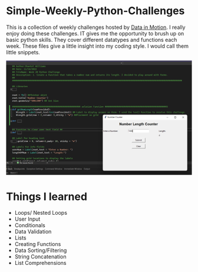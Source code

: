# Simple-Weekly-Python-Challenges


This is a collection of weekly challenges hosted by [Data in Motion](https://www.linkedin.com/company/data-in-motion-llc/). I really enjoy doing these challenges. IT gives me the opportunity to brush up on basic python skills. They cover different datatypes and functions each week. These files give a little insight into my coding style. I would call them little snippets. 

![My code Sample!](https://github.com/Tellysone87/Simple-Weekly-Python-Challenges/blob/main/Screenshot%20(93).png)


# Things I learned

<ul>
  <li> Loops/ Nested Loops</li>
  <li> User Input</li>
  <li> Conditionals</li>
  <li> Data Validation</li>
  <li> Lists</li>
  <li> Creating Functions</li>
  <li> Data Sorting/Filtering</li>
  <li> String Concatenation</li>
  <li> List Comprehensions</li>
</ul>
